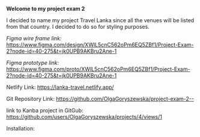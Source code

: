 **Welcome to my project exam 2**

I decided to name my project Travel Lanka since all the venues will be listed from that country. I decided to do so for styling purposes.

*Figma wire frame link:*
https://www.figma.com/design/XWlL5cnC562oPm6EQ5ZBf1/Project-Exam-2?node-id=40-275&t=jk0UPB9AKBru2Ane-1

*Figma prototype link:*
https://www.figma.com/proto/XWlL5cnC562oPm6EQ5ZBf1/Project-Exam-2?node-id=40-275&t=jk0UPB9AKBru2Ane-1

Netlify Link:
https://lanka-travel.netlify.app/

Git Repository Link:
https://github.com/OlgaGoryszewska/project-exam-2--

link to Kanba project in GitGub:
https://github.com/users/OlgaGoryszewska/projects/4/views/1

Installation: